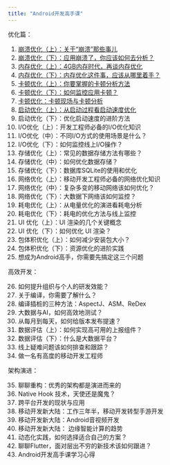 ```yaml
---
title: "Android开发高手课"
---
```



优化篇：

1. [崩溃优化（上）：关于“崩溃”那些事儿](/android/paid/master/crash_1)
2. [崩溃优化（下）：应用崩溃了，你应该如何去分析？](/android/paid/master/crash_2)
3. [内存优化（上）：4GB内存时代，再谈内存优化](/android/paid/master/memory_1)
4. [内存优化（下）：内存优化这件事，应该从哪里着手？](/android/paid/master/memory_2)
5. [卡顿优化（上）：你要掌握的卡顿分析方法](/android/paid/master/stuck_1)
6. [卡顿优化（下）：如何监控应用卡顿？](/android/paid/master/stuck_2)
7. [卡顿优化：卡顿现场与卡顿分析](/android/paid/master/stuck_3)
8. [启动优化（上）：从启动过程看启动速度优化](/android/paid/master/start_1)
9. 启动优化（下）：优化启动速度的进阶方法
10. I/O优化（上）：开发工程师必备的I/O优化知识
11. I/O优化（中）：不同I/O方式的使用场景是什么？
12. I/O优化（下）：如何监控线上I/O操作？
13. 存储优化（上）：常见的数据存储方法有哪些？
14. 存储优化（中）：如何优化数据存储？
15. 存储优化（下）：数据库SQLite的使用和优化
16. 网络优化（上）：移动开发工程师必备的网络优化知识
17. 网络优化（中）：复杂多变的移动网络该如何优化？
18. 网络优化（下）：大数据下网络该如何监控？
19. 耗电优化（上）：从电量优化的演进看耗电分析
20. 耗电优化（下）：耗电的优化方法与线上监控
21. UI 优化（上）：UI 渲染的几个关键概念
22. UI 优化（下）：如何优化 UI 渲染？
23. 包体积优化（上）：如何减少安装包大小？
24. 包体积优化（下）：资源优化的进阶实践
25. 想成为Android高手，你需要先搞定这三个问题

高效开发：

26. 如何提升组织与个人的研发效能？
27. 关于编译，你需要了解什么？
28. 编译插桩的三种方法：AspectJ、ASM、ReDex
29. 大数据与AI，如何高效地测试？
30. 从每月到每天，如何给版本发布提速？
31. 数据评估（上）：如何实现高可用的上报组件？
32. 数据评估（下）：什么是大数据平台？
33. 线上疑难问题该如何排查和跟踪？
34. 做一名有高度的移动开发工程师

架构演进：

35. 聊聊重构：优秀的架构都是演进而来的
36. Native Hook 技术，天使还是魔鬼？
37. 跨平台开发的现状与应用
38. 移动开发新大陆：工作三年半，移动开发转型手游开发
39. 移动开发新大陆：Android音视频开发
40. 移动开发新大陆： 边缘智能计算的趋势
41. 动态化实践，如何选择适合自己的方案？
42. 聊聊Flutter，面对层出不穷的新技术该如何跟进？
43. Android开发高手课学习心得